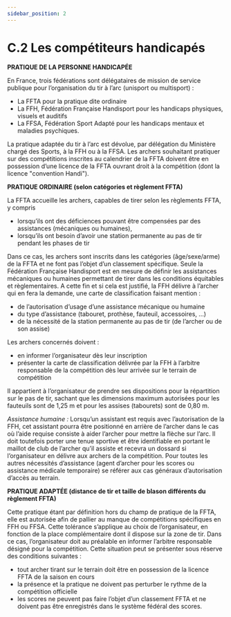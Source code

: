 ```yaml
---
sidebar_position: 2
---
```


# C.2 Les compétiteurs handicapés

**PRATIQUE DE LA PERSONNE HANDICAPÉE**

En France, trois fédérations sont délégataires de mission de service publique pour l’organisation du tir à
l’arc (unisport ou multisport) :

- La FFTA pour la pratique dite ordinaire
- La FFH, Fédération Française Handisport pour les handicaps physiques, visuels et auditifs
- La FFSA, Fédération Sport Adapté pour les handicaps mentaux et maladies psychiques.

La pratique adaptée du tir à l’arc est dévolue, par délégation du Ministère chargé des Sports, à la FFH ou à
la FFSA.
Les archers souhaitant pratiquer sur des compétitions inscrites au calendrier de la FFTA doivent être en
possession d’une licence de la FFTA ouvrant droit à la compétition (dont la licence "convention Handi").

**PRATIQUE ORDINAIRE (selon catégories et règlement FFTA)**

La FFTA accueille les archers, capables de tirer selon les règlements FFTA, y compris

- lorsqu’ils ont des déficiences pouvant être compensées par des assistances (mécaniques ou
  humaines),
- lorsqu’ils ont besoin d’avoir une station permanente au pas de tir pendant les phases de tir

Dans ce cas, les archers sont inscrits dans les catégories (âge/sexe/arme) de la FFTA et ne font pas
l’objet d’un classement spécifique.
Seule la Fédération Française Handisport est en mesure de définir les assistances mécaniques ou
humaines permettant de tirer dans les conditions équitables et règlementaires. A cette fin et si cela est
justifié, la FFH délivre à l’archer qui en fera la demande, une carte de classification faisant mention :

- de l’autorisation d’usage d’une assistance mécanique ou humaine
- du type d’assistance (tabouret, prothèse, fauteuil, accessoires, …)
- de la nécessité de la station permanente au pas de tir (de l’archer ou de son assise)

Les archers concernés doivent :

- en informer l’organisateur dès leur inscription
- présenter la carte de classification délivrée par la FFH à l’arbitre responsable de la compétition dès
  leur arrivée sur le terrain de compétition

Il appartient à l’organisateur de prendre ses dispositions pour la répartition sur le pas de tir, sachant que
les dimensions maximum autorisées pour les fauteuils sont de 1,25 m et pour les assises (tabourets) sont
de 0,80 m.

_Assistance humaine :_
Lorsqu’un assistant est requis avec l’autorisation de la FFH, cet assistant pourra être positionné en arrière
de l’archer dans le cas où l’aide requise consiste à aider l’archer pour mettre la flèche sur l’arc. Il doit
toutefois porter une tenue sportive et être identifiable en portant le maillot de club de l’archer qu’il assiste
et recevra un dossard si l’organisateur en délivre aux archers de la compétition.
Pour toutes les autres nécessités d’assistance (agent d’archer pour les scores ou assistance médicale
temporaire) se référer aux cas généraux d’autorisation d’accès au terrain.

**PRATIQUE ADAPTÉE (distance de tir et taille de blason différents du règlement FFTA)**

Cette pratique étant par définition hors du champ de pratique de la FFTA, elle est autorisée afin de pallier
au manque de compétitions spécifiques en FFH ou FFSA. Cette tolérance s’applique au choix de
l’organisateur, en fonction de la place complémentaire dont il dispose sur la zone de tir. Dans ce cas,
l’organisateur doit au préalable en informer l’arbitre responsable désigné pour la compétition. Cette
situation peut se présenter sous réserve des conditions suivantes :

- tout archer tirant sur le terrain doit être en possession de la licence FFTA de la saison en cours
- la présence et la pratique ne doivent pas perturber le rythme de la compétition officielle
- les scores ne peuvent pas faire l’objet d’un classement FFTA et ne doivent pas être enregistrés
  dans le système fédéral des scores.
